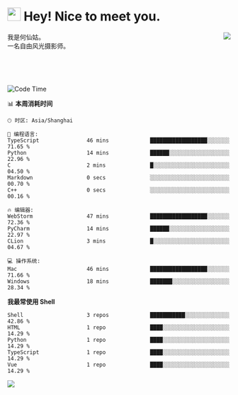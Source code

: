 <h1><img src="https://emojis.slackmojis.com/emojis/images/1531849430/4246/blob-sunglasses.gif?1531849430" width="30"/> Hey! Nice to meet you.</h1>
<a href="#">
<img align="right" src="https://github-readme-stats.vercel.app/api?username=hexgu&show_icons=true&hide_border=true&icon_color=586069&title_color=a0a9af">
</a>
我是何仙姑。<br>
一名自由风光摄影师。<br>

<br><br><br>




<!--START_SECTION:waka-->
![Code Time](http://img.shields.io/badge/Code%20Time-28%20hrs%2046%20mins-blue)

📊 **本周消耗时间** 

```text
🕑︎ 时区: Asia/Shanghai

💬 编程语言: 
TypeScript               46 mins             ██████████████████░░░░░░░   71.65 % 
Python                   14 mins             ██████░░░░░░░░░░░░░░░░░░░   22.96 % 
C                        2 mins              █░░░░░░░░░░░░░░░░░░░░░░░░   04.50 % 
Markdown                 0 secs              ░░░░░░░░░░░░░░░░░░░░░░░░░   00.70 % 
C++                      0 secs              ░░░░░░░░░░░░░░░░░░░░░░░░░   00.16 % 

🔥 编辑器: 
WebStorm                 47 mins             ██████████████████░░░░░░░   72.36 % 
PyCharm                  14 mins             ██████░░░░░░░░░░░░░░░░░░░   22.97 % 
CLion                    3 mins              █░░░░░░░░░░░░░░░░░░░░░░░░   04.67 % 

💻 操作系统: 
Mac                      46 mins             ██████████████████░░░░░░░   71.66 % 
Windows                  18 mins             ███████░░░░░░░░░░░░░░░░░░   28.34 % 
```

**我最常使用 Shell** 

```text
Shell                    3 repos             ███████████░░░░░░░░░░░░░░   42.86 % 
HTML                     1 repo              ████░░░░░░░░░░░░░░░░░░░░░   14.29 % 
Python                   1 repo              ████░░░░░░░░░░░░░░░░░░░░░   14.29 % 
TypeScript               1 repo              ████░░░░░░░░░░░░░░░░░░░░░   14.29 % 
Vue                      1 repo              ████░░░░░░░░░░░░░░░░░░░░░   14.29 % 
```




<!--END_SECTION:waka-->


![](https://komarev.com/ghpvc/?username=hexgu)

